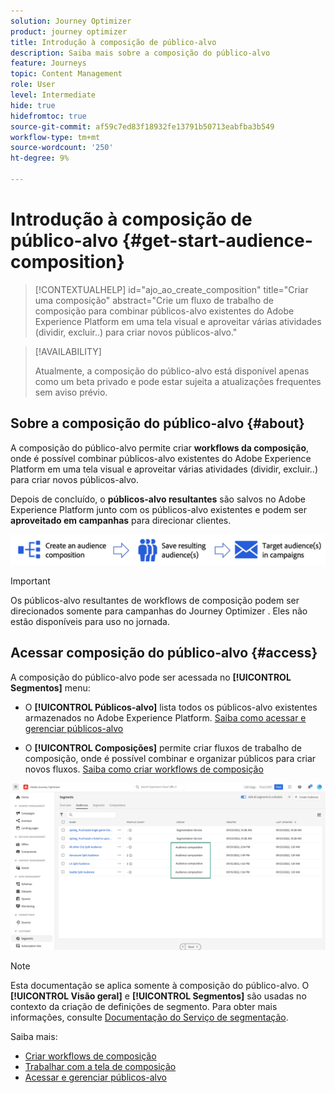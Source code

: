 ```yaml
---
solution: Journey Optimizer
product: journey optimizer
title: Introdução à composição de público-alvo
description: Saiba mais sobre a composição do público-alvo
feature: Journeys
topic: Content Management
role: User
level: Intermediate
hide: true
hidefromtoc: true
source-git-commit: af59c7ed83f18932fe13791b50713eabfba3b549
workflow-type: tm+mt
source-wordcount: '250'
ht-degree: 9%

---
```


# Introdução à composição de público-alvo {#get-start-audience-composition}

>[!CONTEXTUALHELP]
>id="ajo_ao_create_composition"
>title="Criar uma composição"
>abstract="Crie um fluxo de trabalho de composição para combinar públicos-alvo existentes do Adobe Experience Platform em uma tela visual e aproveitar várias atividades (dividir, excluir..) para criar novos públicos-alvo."

>[!AVAILABILITY]
>
>Atualmente, a composição do público-alvo está disponível apenas como um beta privado e pode estar sujeita a atualizações frequentes sem aviso prévio.

## Sobre a composição do público-alvo {#about}

A composição do público-alvo permite criar **workflows da composição**, onde é possível combinar públicos-alvo existentes do Adobe Experience Platform em uma tela visual e aproveitar várias atividades (dividir, excluir..) para criar novos públicos-alvo.

Depois de concluído, o **públicos-alvo resultantes** são salvos no Adobe Experience Platform junto com os públicos-alvo existentes e podem ser **aproveitado em campanhas** para direcionar clientes.

![](assets/audiences-process.png)

>[!IMPORTANT]
>
>Os públicos-alvo resultantes de workflows de composição podem ser direcionados somente para campanhas do Journey Optimizer . Eles não estão disponíveis para uso no jornada.

## Acessar composição do público-alvo {#access}

A composição do público-alvo pode ser acessada no **[!UICONTROL Segmentos]** menu:

* O **[!UICONTROL Públicos-alvo]** lista todos os públicos-alvo existentes armazenados no Adobe Experience Platform. [Saiba como acessar e gerenciar públicos-alvo](access-audiences.md)

* O **[!UICONTROL Composições]** permite criar fluxos de trabalho de composição, onde é possível combinar e organizar públicos para criar novos fluxos. [Saiba como criar workflows de composição](create-compositions.md)

![](assets/audiences-list.png)

>[!NOTE]
>
>Esta documentação se aplica somente à composição do público-alvo. O **[!UICONTROL Visão geral]** e **[!UICONTROL Segmentos]** são usadas no contexto da criação de definições de segmento. Para obter mais informações, consulte [Documentação do Serviço de segmentação](https://experienceleague.adobe.com/docs/experience-platform/segmentation/ui/overview.html).

Saiba mais:

* [Criar workflows de composição](create-compositions.md)
* [Trabalhar com a tela de composição](composition-canvas.md)
* [Acessar e gerenciar públicos-alvo](access-audiences.md)
